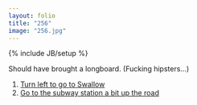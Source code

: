 ```yaml
---
layout: folio
title: "256"
image: "256.jpg"
---
```

{% include JB/setup %}

<div class="copy">
	<p>Should have brought a longboard. (Fucking hipsters...)</p>
</div>

<div class="choice">
	<ol>
		<li><a href="257.html">
			Turn left to go to Swallow
		</a></li>
		<li><a href="187.html">
			Go to the subway station a bit up the road
</a></li>
	</ol>
</div>